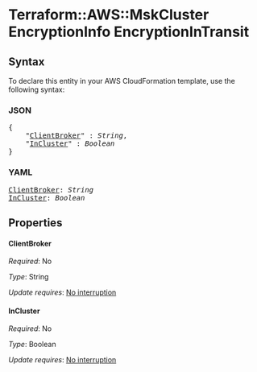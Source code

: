# Terraform::AWS::MskCluster EncryptionInfo EncryptionInTransit

## Syntax

To declare this entity in your AWS CloudFormation template, use the following syntax:

### JSON

<pre>
{
    "<a href="#clientbroker" title="ClientBroker">ClientBroker</a>" : <i>String</i>,
    "<a href="#incluster" title="InCluster">InCluster</a>" : <i>Boolean</i>
}
</pre>

### YAML

<pre>
<a href="#clientbroker" title="ClientBroker">ClientBroker</a>: <i>String</i>
<a href="#incluster" title="InCluster">InCluster</a>: <i>Boolean</i>
</pre>

## Properties

#### ClientBroker

_Required_: No

_Type_: String

_Update requires_: [No interruption](https://docs.aws.amazon.com/AWSCloudFormation/latest/UserGuide/using-cfn-updating-stacks-update-behaviors.html#update-no-interrupt)

#### InCluster

_Required_: No

_Type_: Boolean

_Update requires_: [No interruption](https://docs.aws.amazon.com/AWSCloudFormation/latest/UserGuide/using-cfn-updating-stacks-update-behaviors.html#update-no-interrupt)

